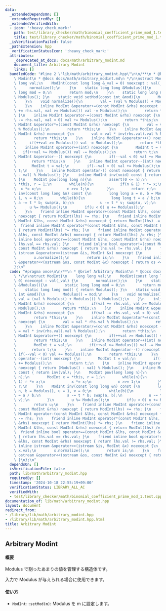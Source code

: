 ```yaml
---
data:
  _extendedDependsOn: []
  _extendedRequiredBy: []
  _extendedVerifiedWith:
  - icon: ':heavy_check_mark:'
    path: test/library_checker/math/binomial_coefficient_prime_mod_1.test.cpp
    title: test/library_checker/math/binomial_coefficient_prime_mod_1.test.cpp
  _isVerificationFailed: false
  _pathExtension: hpp
  _verificationStatusIcon: ':heavy_check_mark:'
  attributes:
    _deprecated_at_docs: docs/math/arbitrary_modint.md
    document_title: Arbitrary Modint
    links: []
  bundledCode: "#line 2 \"lib/math/arbitrary_modint.hpp\"\n\n/**\n * @brief Arbitrary\
    \ Modint\n * @docs docs/math/arbitrary_modint.md\n */\n\nstruct ModInt{\n    long\
    \ long val;\n    ModInt(const long long &_val = 0) noexcept : val(_val) {\n  \
    \      normalize();\n    }\n    static long long &Modulus(){\n        static long\
    \ long mod = 0;\n        return mod;\n    }\n    static long long mod() { return\
    \ Modulus(); }\n    static void setMod(const int &mod){\n        Modulus() = mod;\n\
    \    }\n    void normalize(){\n        val = (val % Modulus() + Modulus()) % Modulus();\n\
    \    }\n    inline ModInt &operator+=(const ModInt &rhs) noexcept {\n        if(val\
    \ += rhs.val, val >= Modulus()) val -= Modulus();\n        return *this;\n   \
    \ }\n    inline ModInt &operator-=(const ModInt &rhs) noexcept {\n        if(val\
    \ -= rhs.val, val < 0) val += Modulus();\n        return *this;\n    }\n    inline\
    \ ModInt &operator*=(const ModInt &rhs) noexcept {\n        val = val * rhs.val\
    \ % Modulus();\n        return *this;\n    }\n    inline ModInt &operator/=(const\
    \ ModInt &rhs) noexcept {\n        val = val * inv(rhs.val).val % Modulus();\n\
    \        return *this;\n    }\n    inline ModInt &operator++() noexcept {\n  \
    \      if(++val >= Modulus()) val -= Modulus();\n        return *this;\n    }\n\
    \    inline ModInt operator++(int) noexcept {\n        ModInt t = val;\n     \
    \   if(++val >= Modulus()) val -= Modulus();\n        return t;\n    }\n    inline\
    \ ModInt &operator--() noexcept {\n        if(--val < 0) val += Modulus();\n \
    \       return *this;\n    }\n    inline ModInt operator--(int) noexcept {\n \
    \       ModInt t = val;\n        if(--val < 0) val += Modulus();\n        return\
    \ t;\n    }\n    inline ModInt operator-() const noexcept { return (Modulus()\
    \ - val) % Modulus(); }\n    inline ModInt inv(void) const { return inv(val);\
    \ }\n    ModInt pow(long long n){\n        assert(0 <= n);\n        ModInt x =\
    \ *this, r = 1;\n        while(n){\n            if(n & 1) r *= x;\n          \
    \  x *= x;\n            n >>= 1;\n        }\n        return r;\n    }\n    ModInt\
    \ inv(const long long &n) const {\n        long long a = n, b = Modulus(), u =\
    \ 1, v = 0;\n        while(b){\n            long long t = a / b;\n           \
    \ a -= t * b; swap(a, b);\n            u -= t * v; swap(u, v);\n        }\n  \
    \      u %= Modulus();\n        if(u < 0) u += Modulus();\n        return u;\n\
    \    }\n    friend inline ModInt operator+(const ModInt &lhs, const ModInt &rhs)\
    \ noexcept { return ModInt(lhs) += rhs; }\n    friend inline ModInt operator-(const\
    \ ModInt &lhs, const ModInt &rhs) noexcept { return ModInt(lhs) -= rhs; }\n  \
    \  friend inline ModInt operator*(const ModInt &lhs, const ModInt &rhs) noexcept\
    \ { return ModInt(lhs) *= rhs; }\n    friend inline ModInt operator/(const ModInt\
    \ &lhs, const ModInt &rhs) noexcept { return ModInt(lhs) /= rhs; }\n    friend\
    \ inline bool operator==(const ModInt &lhs, const ModInt &rhs) noexcept { return\
    \ lhs.val == rhs.val; }\n    friend inline bool operator!=(const ModInt &lhs,\
    \ const ModInt &rhs) noexcept { return lhs.val != rhs.val; }\n    friend inline\
    \ istream &operator>>(istream &is, ModInt &x) noexcept {\n        is >> x.val;\n\
    \        x.normalize();\n        return is;\n    }\n    friend inline ostream\
    \ &operator<<(ostream &os, const ModInt &x) noexcept { return os << x.val; }\n\
    };\n"
  code: "#pragma once\n\n/**\n * @brief Arbitrary Modint\n * @docs docs/math/arbitrary_modint.md\n\
    \ */\n\nstruct ModInt{\n    long long val;\n    ModInt(const long long &_val =\
    \ 0) noexcept : val(_val) {\n        normalize();\n    }\n    static long long\
    \ &Modulus(){\n        static long long mod = 0;\n        return mod;\n    }\n\
    \    static long long mod() { return Modulus(); }\n    static void setMod(const\
    \ int &mod){\n        Modulus() = mod;\n    }\n    void normalize(){\n       \
    \ val = (val % Modulus() + Modulus()) % Modulus();\n    }\n    inline ModInt &operator+=(const\
    \ ModInt &rhs) noexcept {\n        if(val += rhs.val, val >= Modulus()) val -=\
    \ Modulus();\n        return *this;\n    }\n    inline ModInt &operator-=(const\
    \ ModInt &rhs) noexcept {\n        if(val -= rhs.val, val < 0) val += Modulus();\n\
    \        return *this;\n    }\n    inline ModInt &operator*=(const ModInt &rhs)\
    \ noexcept {\n        val = val * rhs.val % Modulus();\n        return *this;\n\
    \    }\n    inline ModInt &operator/=(const ModInt &rhs) noexcept {\n        val\
    \ = val * inv(rhs.val).val % Modulus();\n        return *this;\n    }\n    inline\
    \ ModInt &operator++() noexcept {\n        if(++val >= Modulus()) val -= Modulus();\n\
    \        return *this;\n    }\n    inline ModInt operator++(int) noexcept {\n\
    \        ModInt t = val;\n        if(++val >= Modulus()) val -= Modulus();\n \
    \       return t;\n    }\n    inline ModInt &operator--() noexcept {\n       \
    \ if(--val < 0) val += Modulus();\n        return *this;\n    }\n    inline ModInt\
    \ operator--(int) noexcept {\n        ModInt t = val;\n        if(--val < 0) val\
    \ += Modulus();\n        return t;\n    }\n    inline ModInt operator-() const\
    \ noexcept { return (Modulus() - val) % Modulus(); }\n    inline ModInt inv(void)\
    \ const { return inv(val); }\n    ModInt pow(long long n){\n        assert(0 <=\
    \ n);\n        ModInt x = *this, r = 1;\n        while(n){\n            if(n &\
    \ 1) r *= x;\n            x *= x;\n            n >>= 1;\n        }\n        return\
    \ r;\n    }\n    ModInt inv(const long long &n) const {\n        long long a =\
    \ n, b = Modulus(), u = 1, v = 0;\n        while(b){\n            long long t\
    \ = a / b;\n            a -= t * b; swap(a, b);\n            u -= t * v; swap(u,\
    \ v);\n        }\n        u %= Modulus();\n        if(u < 0) u += Modulus();\n\
    \        return u;\n    }\n    friend inline ModInt operator+(const ModInt &lhs,\
    \ const ModInt &rhs) noexcept { return ModInt(lhs) += rhs; }\n    friend inline\
    \ ModInt operator-(const ModInt &lhs, const ModInt &rhs) noexcept { return ModInt(lhs)\
    \ -= rhs; }\n    friend inline ModInt operator*(const ModInt &lhs, const ModInt\
    \ &rhs) noexcept { return ModInt(lhs) *= rhs; }\n    friend inline ModInt operator/(const\
    \ ModInt &lhs, const ModInt &rhs) noexcept { return ModInt(lhs) /= rhs; }\n  \
    \  friend inline bool operator==(const ModInt &lhs, const ModInt &rhs) noexcept\
    \ { return lhs.val == rhs.val; }\n    friend inline bool operator!=(const ModInt\
    \ &lhs, const ModInt &rhs) noexcept { return lhs.val != rhs.val; }\n    friend\
    \ inline istream &operator>>(istream &is, ModInt &x) noexcept {\n        is >>\
    \ x.val;\n        x.normalize();\n        return is;\n    }\n    friend inline\
    \ ostream &operator<<(ostream &os, const ModInt &x) noexcept { return os << x.val;\
    \ }\n};\n"
  dependsOn: []
  isVerificationFile: false
  path: lib/math/arbitrary_modint.hpp
  requiredBy: []
  timestamp: '2024-10-18 22:55:19+09:00'
  verificationStatus: LIBRARY_ALL_AC
  verifiedWith:
  - test/library_checker/math/binomial_coefficient_prime_mod_1.test.cpp
documentation_of: lib/math/arbitrary_modint.hpp
layout: document
redirect_from:
- /library/lib/math/arbitrary_modint.hpp
- /library/lib/math/arbitrary_modint.hpp.html
title: Arbitrary Modint
---
```

## Arbitrary Modint

#### 概要

Modulus で割ったあまりの値を管理する構造体です。

入力で Modulus が与えられる場合に使用できます。

#### 使い方

- `ModInt::setMod(m)`: Modulus を m に設定します。